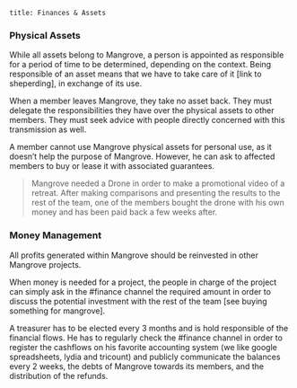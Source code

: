 ```
title: Finances & Assets
```


### Physical Assets

While all assets belong to Mangrove, a person is appointed as responsible for a period of time to be determined, depending on the context. Being responsible of an asset means that we have to take care of it [link to sheperding], in exchange of its use.

When a member leaves Mangrove, they take no asset back. They must  delegate the responsibilities they have over the physical assets to other members. They must seek advice with people directly concerned with this transmission as well.

A member cannot use Mangrove physical assets for personal use, as it doesn’t help the purpose of Mangrove. However, he can ask to affected members to buy or lease it with associated guarantees.

> Mangrove needed a Drone in order to make a promotional video of a retreat. After making comparisons and presenting the results to the rest of the team, one of the members bought the drone with his own money and has been paid back a few weeks after.

### Money Management
All profits generated within Mangrove should be reinvested in other Mangrove projects.

When money is needed for a project, the people in charge of the project can simply ask in the #finance channel the required amount in order to discuss the potential investment with the rest of the team [see buying something for mangrove].

A treasurer has to be elected every 3 months and is hold responsible of the financial flows. He has to regularly check the #finance channel in order to register the cashflows on his favorite accounting system (we like google spreadsheets, lydia and tricount) and publicly communicate the balances every 2 weeks, the debts of Mangrove towards its members, and the distribution of the refunds.
